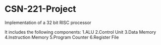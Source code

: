 # CSN-221-Project
Implementation of a 32 bit RISC processor 

It includes the following components:
1.ALU
2.Control Unit
3.Data Memory
4.Instruction Memory
5.Program Counter
6.Register File

